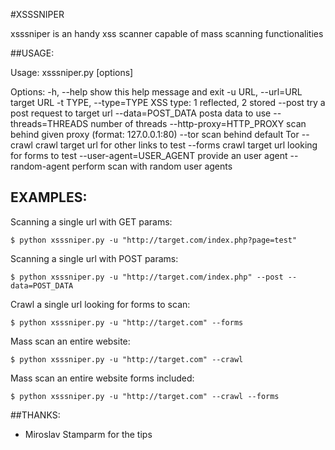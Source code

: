 #XSSSNIPER

xsssniper is an handy xss scanner capable of mass scanning functionalities

##USAGE:

Usage: xsssniper.py [options]

Options:
  -h, --help            show this help message and exit
  -u URL, --url=URL     target URL
  -t TYPE, --type=TYPE  XSS type: 1 reflected, 2 stored
  --post                try a post request to target url
  --data=POST_DATA      posta data to use
  --threads=THREADS     number of threads
  --http-proxy=HTTP_PROXY
                        scan behind given proxy (format: 127.0.0.1:80)
  --tor                 scan behind default Tor
  --crawl               crawl target url for other links to test
  --forms               crawl target url looking for forms to test
  --user-agent=USER_AGENT
                        provide an user agent
  --random-agent        perform scan with random user agents

## EXAMPLES:

Scanning a single url with GET params:

    $ python xsssniper.py -u "http://target.com/index.php?page=test"

Scanning a single url with POST params:

    $ python xsssniper.py -u "http://target.com/index.php" --post --data=POST_DATA

Crawl a single url looking for forms to scan:

    $ python xsssniper.py -u "http://target.com" --forms

Mass scan an entire website:

    $ python xsssniper.py -u "http://target.com" --crawl

Mass scan an entire website forms included:

    $ python xsssniper.py -u "http://target.com" --crawl --forms



##THANKS:

* Miroslav Stamparm for the tips
